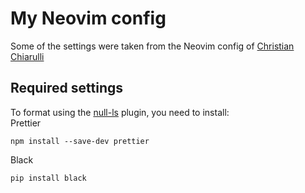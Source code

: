 # My Neovim config

Some of the settings were taken from the Neovim config of [Christian Chiarulli](https://github.com/ChristianChiarulli/nvim)

## Required settings
To format using the [null-ls](https://github.com/jose-elias-alvarez/null-ls.nvim) plugin, you need to install:<br/>
Prettier
```
npm install --save-dev prettier
```
Black
```
pip install black
```
